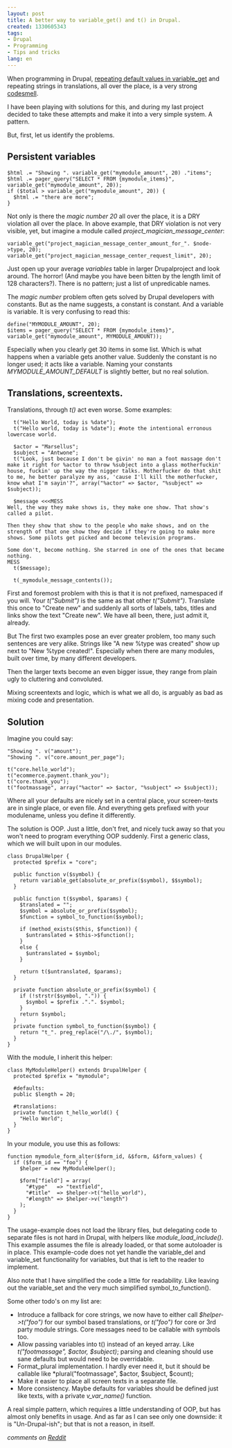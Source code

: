 ```yaml
---
layout: post
title: A better way to variable_get() and t() in Drupal.
created: 1330605343
tags:
- Drupal
- Programming
- Tips and tricks
lang: en
---
```

When programming in Drupal, [repeating default values in variable_get](http://drupal.stackexchange.com/questions/23162/using-variable-get-in-multiple-places-without-duplicating-default) and repeating strings in translations, all over the place, is a very strong [codesmell](http://martinfowler.com/bliki/CodeSmell.html).

I have been playing with solutions for this, and during my last project decided to take these attempts and make it into a very simple system. A pattern.

But, first, let us identify the problems. 

<!--break-->

## Persistent variables

    $html .= "Showing ". variable_get("mymodule_amount", 20) ."items";
    $html .= pager_query("SELECT * FROM {mymodule_items}", variable_get("mymodule_amount", 20));
    if ($total > variable_get("mymodule_amount", 20)) {
      $html .= "there are more";
    }

Not only is there the *magic number 20* all over the place, it is a DRY violation all over the place.
In above example, that DRY violation is not very visible, yet, but imagine a module called *project_magician_message_center*:

    variable_get("project_magician_message_center_amount_for_". $node->type, 20);
    variable_get("project_magician_message_center_request_limit", 20);

Just open up your average *variables* table in larger Drupalproject and look around. The horror! (And maybe you have been bitten by the length limit of 128 characters?). There is no pattern; just a list of unpredicable names.

The *magic number* problem often gets solved by Drupal developers with constants. But as the name suggests,
a constant is constant. And a variable is variable. It is very confusing to read this:

    define("MYMODULE_AMOUNT", 20);
    $items = pager_query("SELECT * FROM {mymodule_items}", variable_get("mymodule_amount", MYMODULE_AMOUNT));

Especially when you clearly get 30 items in some list. Which is what happens when a variable gets another value. Suddenly the constant is no longer
used; it acts like a variable. Naming your constants *MYMODULE_AMOUNT_DEFAULT* is slightly better, but no real solution.

## Translations, screentexts.
Translations, through *t()* act even worse. Some examples:

      t("Hello World, today is %date");
      t("Hello world, today is %date"); #note the intentional erronous lowercase world.

      $actor = "Marsellus";
      $subject = "Antwone";
      t("Look, just because I don't be givin' no man a foot massage don't make it right for %actor to throw %subject into a glass motherfuckin' house, fuckin' up the way the nigger talks. Motherfucker do that shit to me, he better paralyze my ass, 'cause I'll kill the motherfucker, know what I'm sayin'?", array("%actor" => $actor, "%subject" => $subject));

      $message <<<MESS
    Well, the way they make shows is, they make one show. That show's called a pilot. 

    Then they show that show to the people who make shows, and on the strength of that one show they decide if they're going to make more shows. Some pilots get picked and become television programs.

    Some don't, become nothing. She starred in one of the ones that became nothing.
    MESS
      t($message);

      t(_mymodule_message_contents());

First and foremost problem with this is that it is not prefixed, namespaced if you will. Your *t("Submit")* is the same as that other *t("Submit")*. Translate this once to "Create new" and suddenly all sorts of labels, tabs, titles and links show the text "Create new". We have all been, there, just admit it, already.

But The first two examples pose an ever greater problem, too many such sentences are very alike. Strings like "A new %type was created" show up next to "New %type created!". Especially when there are many modules, built over time, by many different developers.

Then the larger texts become an even bigger issue, they range from plain ugly to cluttering and convoluted.

Mixing screentexts and logic, which is what we all do, is arguably as bad as mixing code and presentation.

## Solution

Imagine you could say:

    "Showing ". v("amount");
    "Showing ". v("core.amount_per_page");

    t("core.hello_world");
    t("ecommerce.payment.thank_you");
    t("core.thank_you");
    t("footmassage", array("%actor" => $actor, "%subject" => $subject));

Where all your defaults are nicely set in a central place, your screen-texts are in single place, or even file. And everything gets prefixed with your modulename, unless you define it differently.

The solution is OOP. Just a little, don't fret, and nicely tuck away so that you won't need to program everything OOP suddenly. First a generic class, which we will built upon in our modules.

    class DrupalHelper {
      protected $prefix = "core";

      public function v($symbol) {
        return variable_get(absolute_or_prefix($symbol), $$symbol);
      }

      public function t($symbol, $params) {
        $translated = "";
        $symbol = absolute_or_prefix($symbol);
        $function = symbol_to_function($symbol);

        if (method_exists($this, $function)) {
          $untranslated = $this->$function();
        }
        else {
          $untranslated = $symbol;
        }

        return t($untranslated, $params);
      }

      private function absolute_or_prefix($symbol) {
        if (!strstr($symbol, ".")) {
          $symbol = $prefix .".". $symbol;
        }
        return $symbol;
      }
      private function symbol_to_function($symbol) {
        return "t_". preg_replace("/\./", $symbol);
      }
    }


With the module, I inherit this helper:

    class MyModuleHelper() extends DrupalHelper {
      protected $prefix = "mymodule";

      #defaults:
      public $length = 20;

      #translations:
      private function t_hello_world() {
        "Hello World";
      }
    }

In your module, you use this as follows:

    function mymodule_form_alter($form_id, &$form, &$form_values) {
      if ($form_id == "foo") {
        $helper = new MyModuleHelper();

        $form["field"] = array(
          "#type"   => "textfield",
          "#title"  => $helper->t("hello_world"),
          "#length" => $helper->v("length")
        );
      }
    }


The usage-example does not load the library files, but delegating code to separate files is not hard in Drupal, with helpers like *module_load_include()*. This example assumes the file is already loaded, or that some autoloader is in place.
This example-code does not yet handle the variable_del and variable_set functionality for variables, but that is left to the reader to implement.

Also note that I have simplified the code a little for readability. Like leaving out the variable_set and the very much simplified symbol_to_function().

Some other todo's on my list are:

* Introduce a fallback for core strings, we now have to either call *$helper->t("foo")* for our symbol based translations, or *t("foo")* for core or 3rd party module strings. Core messages need to be callable with symbols too.
* Allow passing variables into t() instead of an keyed array. Like *t("footmassage", $actor, $subject)*; parsing and cleaning should use sane defaults but would need to be overridable.
* Format_plural implementation. I hardly ever need it, but it should be callable like *plural("footmassage", $actor, $subject, $count);
* Make it easier to place all screen texts in a separate file.
* More consistency. Maybe defaults for variables should be defined just like texts, with a private *v_var_name()* function.

A real simple pattern, which requires a little understanding of OOP, but has almost only benefits in usage. And as far as I can see only one downside: it is "Un-Drupal-ish"; but that is not a reason, in itself.

*comments on [Reddit](http://www.reddit.com/r/drupal/comments/qcuqa/a_better_way_to_variable_get_and_t_in_drupal/)*
